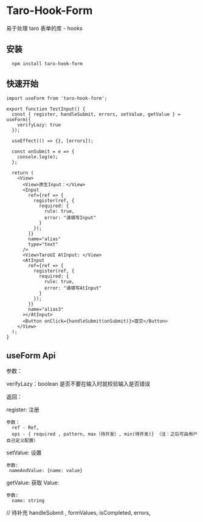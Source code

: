 # Taro-Hook-Form

易于处理 taro 表单的库 - hooks

## 安装

```
  npm install taro-hook-form
```

## 快速开始

```
import useForm from 'taro-hook-form';

export function TestInput() {
  const { register, handleSubmit, errors, setValue, getValue } = useForm({
    verifyLazy: true
  });

  useEffect(() => {}, [errors]);

  const onSubmit = e => {
    console.log(e);
  };

  return (
    <View>
      <View>原生Input：</View>
      <Input
        ref={ref => {
          register(ref, {
            required: {
              rule: true,
              error: "请填写Input"
            }
          });
        }}
        name="alias"
        type="text"
      />
      <View>TaroUI AtInput: </View>
      <AtInput
        ref={ref => {
          register(ref, {
            required: {
              rule: true,
              error: "请填写AtInput"
            }
          });
        }}
        name="alias3"
      ></AtInput>
      <Button onClick={handleSubmit(onSubmit)}>提交</Button>
    </View>
  );
}
```

## useForm Api

参数：

verifyLazy：boolean 是否不要在输入时就校验输入是否错误

返回：

register: 注册

    参数：
      ref - Ref,
      ops - { required , pattern, max（待开发）, min(待开发)} （注：之后可由用户自己定义配置）

setValue: 设置

    参数:
     nameAndValue: {name: value}

getValue: 获取 Value:

    参数:
      name: string

// 待补充
handleSubmit ,
formValues,
isCompleted,
errors,

